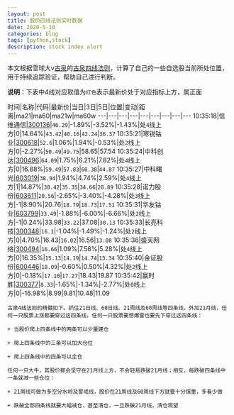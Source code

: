 ```yaml
---
layout: post
title: 股价四线法则实时数据
date: 2020-5-10
categories: blog
tags: [python,stock]
description: stock index alert
---
```



本文根据雪球大v[古泉](https://xueqiu.com/u/7148646888)的[古泉四线法则](https://xueqiu.com/7148646888/130498192)，计算了自己的一些自选股当前所处位置，用于持续追踪验证，帮助自己进行判断。

**说明**：下表中4线对应取值为`红色`表示最新价处于对应指标上方，属正面

时间|名称|代码|最新价|当日|3日|5日|位置|变动|距离|ma21|ma60|ma21w|ma60w
---|---|---|---|---|---|---|---|---
10:35:18|信维通信|[300136](https://xueqiu.com/S/SZ300136)|`46.29`|-1.89%|-3.52%|-1.43%|处`4`线上方|0|14.64%|`43.42`|`40.16`|`42.24`|`36.37`
10:35:21|寒锐钴业|[300618](https://xueqiu.com/S/SZ300618)|`52.6`|1.06%|1.94%|-0.53%|处`2`线上方|0|-2.27%|`50.49`|`49.75`|58.65|57.54
10:35:24|中科创达|[300496](https://xueqiu.com/S/SZ300496)|`64.09`|1.75%|6.21%|7.82%|处`4`线上方|0|16.88%|`59.49`|`57.83`|`60.38`|`44.87`
10:35:27|中科曙光|[603019](https://xueqiu.com/S/SH603019)|`38.94`|1.94%|4.74%|2.59%|处`4`线上方|1|14.87%|`38.42`|`35.35`|`34.66`|`28.89`
10:35:28|诺力股份|[603611](https://xueqiu.com/S/SH603611)|`20.56`|-2.65%|-3.40%|-4.28%|处`3`线上方|-1|8.90%|20.76|`18.79`|`18.73`|`17.51`
10:35:31|华友钴业|[603799](https://xueqiu.com/S/SH603799)|`33.49`|-1.88%|-6.00%|-6.66%|处`2`线上方|-1|0.24%|33.98|`33.22`|37.08|`30.13`
10:35:33|长亮科技|[300348](https://xueqiu.com/S/SZ300348)|`16.1`|-1.04%|-1.49%|-1.24%|处`2`线上方|0|4.70%|16.43|`16.02`|16.56|`13.08`
10:35:36|盛天网络|[300494](https://xueqiu.com/S/SZ300494)|`16.66`|1.09%|7.56%|5.28%|处`4`线上方|0|16.35%|`15.13`|`14.19`|`14.74`|`13.34`
10:35:40|金证股份|[600446](https://xueqiu.com/S/SH600446)|`18.09`|-0.60%|0.50%|4.32%|处`2`线上方|0|-0.18%|`17.10`|`17.27`|18.43|19.87
10:35:42|赢时胜|[300377](https://xueqiu.com/S/SZ300377)|`8.33`|-1.65%|-1.34%|-2.77%|处`0`线上方|0|-16.98%|8.99|9.81|10.48|11.09

```
古泉4线法则的精髓如下。抓住21日线、60日线、21周线及60周线等四条线，外加21月线，任何一只股票上涨都要穿过这四条线，任何一只股票要想爆雷也要先下穿过这四条线：

+ 当股价爬上四条线中的两条可以少量建仓

+ 爬上四条线中的三条可以加大仓位

+ 爬上四条线中的四条可以全仓

任何一只大牛，其股价都会坚守在21月线上方，不会轻易跌破21月线；相反，每跌破四条线中一条就减一些仓位：

+ 21周线可做为多空分水岭及警戒线，股价在21周线及60周线下方就要十分慎重，多看少做

+ 跌破全部四条线就要大幅减仓，甚至清仓，一旦跌破21月线，清仓观望
```